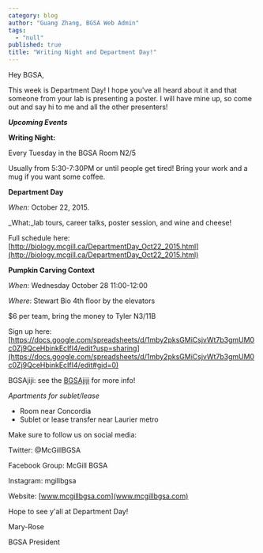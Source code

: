 ```yaml
---
category: blog
author: "Guang Zhang, BGSA Web Admin"
tags: 
  - "null"
published: true
title: "Writing Night and Department Day!"
---
```



Hey BGSA,

This week is Department Day! I hope you've all heard about it and that someone from your lab is presenting a poster.  I will have mine up, so come out and say hi to me and all the other presenters!

_**Upcoming Events**_

**Writing Night:**

Every Tuesday in the BGSA Room N2/5

Usually from 5:30-7:30PM or until people get tired!
Bring your work and a mug if you want some coffee.

**Department Day**

_When:_ October 22, 2015.

_What:_lab tours, career talks, poster session, and wine and cheese!

Full schedule here:
[http://biology.mcgill.ca/DepartmentDay_Oct22_2015.html](http://biology.mcgill.ca/DepartmentDay_Oct22_2015.html)

**Pumpkin Carving Context**

_When:_ Wednesday October 28 11:00-12:00

_Where_: Stewart Bio 4th floor by the elevators

$6 per team, bring the money to Tyler N3/11B

Sign up here: [https://docs.google.com/spreadsheets/d/1mby2pksGMiCsjvWt7b3gmUM0c0Zj9QceHbinkEcIfI4/edit?usp=sharing](https://docs.google.com/spreadsheets/d/1mby2pksGMiCsjvWt7b3gmUM0c0Zj9QceHbinkEcIfI4/edit#gid=0)


BGSAjiji: see the [BGSAjiji](https://docs.google.com/spreadsheets/d/1s9BcBibvzUni4RXZ90X5_LQtxD_19S6mxys_-VmQ1CM/edit?pli=1#gid=0) for more info!

_Apartments for sublet/lease_
- Room near Concordia
- Sublet or lease transfer near Laurier metro

Make sure to follow us on social media:

Twitter: @McGillBGSA

Facebook Group: McGill BGSA

Instagram: mgillbgsa

Website: [www.mcgillbgsa.com](www.mcgillbgsa.com)


Hope to see y'all at Department Day!

Mary-Rose

BGSA President
